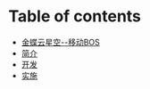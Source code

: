 # Table of contents

* [金蝶云星空--移动BOS](README.md)
* [简介](jian-jie.md)
* [开发](kai-fa.md)
* [实施](shi-shi.md)

